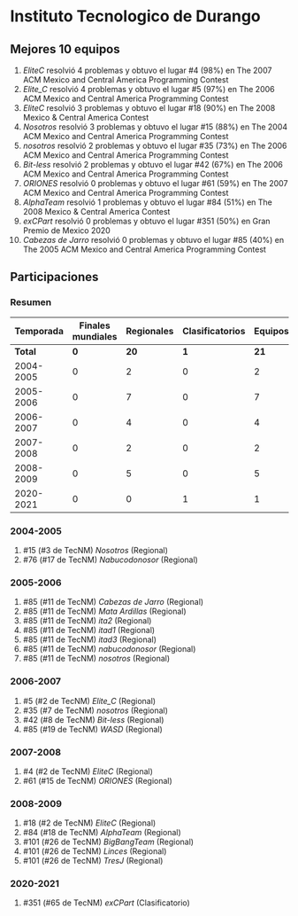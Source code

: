 ---
---

# Instituto Tecnologico de Durango

## Mejores 10 equipos

1. _EliteC_ resolvió 4 problemas y obtuvo el lugar #4 (98%) en The 2007 ACM Mexico and Central America Programming Contest
1. _Elite_C_ resolvió 4 problemas y obtuvo el lugar #5 (97%) en The 2006 ACM Mexico and Central America Programming Contest
1. _EliteC_ resolvió 3 problemas y obtuvo el lugar #18 (90%) en The 2008 Mexico & Central America Contest
1. _Nosotros_ resolvió 3 problemas y obtuvo el lugar #15 (88%) en The 2004 ACM Mexico and Central America Programming Contest
1. _nosotros_ resolvió 2 problemas y obtuvo el lugar #35 (73%) en The 2006 ACM Mexico and Central America Programming Contest
1. _Bit-less_ resolvió 2 problemas y obtuvo el lugar #42 (67%) en The 2006 ACM Mexico and Central America Programming Contest
1. _ORIONES_ resolvió 0 problemas y obtuvo el lugar #61 (59%) en The 2007 ACM Mexico and Central America Programming Contest
1. _AlphaTeam_ resolvió 1 problemas y obtuvo el lugar #84 (51%) en The 2008 Mexico & Central America Contest
1. _exCPart_ resolvió 0 problemas y obtuvo el lugar #351 (50%) en Gran Premio de Mexico 2020
1. _Cabezas de Jarro_ resolvió 0 problemas y obtuvo el lugar #85 (40%) en The 2005 ACM Mexico and Central America Programming Contest

## Participaciones

### Resumen

| Temporada | Finales mundiales | Regionales | Clasificatorios | Equipos |
| --- | --- | --- | --- | --- |
| **Total** | **0** | **20** | **1** | **21** |
| 2004-2005 | 0 | 2 | 0 | 2 |
| 2005-2006 | 0 | 7 | 0 | 7 |
| 2006-2007 | 0 | 4 | 0 | 4 |
| 2007-2008 | 0 | 2 | 0 | 2 |
| 2008-2009 | 0 | 5 | 0 | 5 |
| 2020-2021 | 0 | 0 | 1 | 1 |

### 2004-2005

1. #15 (#3 de TecNM) _Nosotros_ (Regional)
1. #76 (#17 de TecNM) _Nabucodonosor_ (Regional)

### 2005-2006

1. #85 (#11 de TecNM) _Cabezas de Jarro_ (Regional)
1. #85 (#11 de TecNM) _Mata Ardillas_ (Regional)
1. #85 (#11 de TecNM) _ita2_ (Regional)
1. #85 (#11 de TecNM) _itad1_ (Regional)
1. #85 (#11 de TecNM) _itad3_ (Regional)
1. #85 (#11 de TecNM) _nabucodonosor_ (Regional)
1. #85 (#11 de TecNM) _nosotros_ (Regional)

### 2006-2007

1. #5 (#2 de TecNM) _Elite_C_ (Regional)
1. #35 (#7 de TecNM) _nosotros_ (Regional)
1. #42 (#8 de TecNM) _Bit-less_ (Regional)
1. #85 (#19 de TecNM) _WASD_ (Regional)

### 2007-2008

1. #4 (#2 de TecNM) _EliteC_ (Regional)
1. #61 (#15 de TecNM) _ORIONES_ (Regional)

### 2008-2009

1. #18 (#2 de TecNM) _EliteC_ (Regional)
1. #84 (#18 de TecNM) _AlphaTeam_ (Regional)
1. #101 (#26 de TecNM) _BigBangTeam_ (Regional)
1. #101 (#26 de TecNM) _Linces_ (Regional)
1. #101 (#26 de TecNM) _TresJ_ (Regional)

### 2020-2021

1. #351 (#65 de TecNM) _exCPart_ (Clasificatorio)



